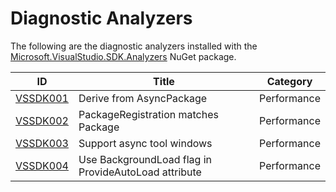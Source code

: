 # Diagnostic Analyzers

The following are the diagnostic analyzers installed with the [Microsoft.VisualStudio.SDK.Analyzers][1]
NuGet package.

ID | Title | Category
---- | --- | --- |
[VSSDK001](VSSDK001.md) | Derive from AsyncPackage | Performance
[VSSDK002](VSSDK002.md) | PackageRegistration matches Package | Performance
[VSSDK003](VSSDK003.md) | Support async tool windows | Performance
[VSSDK004](VSSDK004.md) | Use BackgroundLoad flag in ProvideAutoLoad attribute | Performance

[1]: https://nuget.org/packages/microsoft.visualstudio.sdk.analyzers
